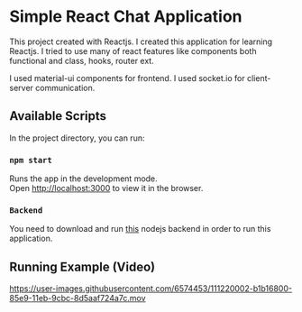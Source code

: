 # Simple React Chat Application

This project created with Reactjs. I created this application for learning Reactjs. I tried to use many of react features like components both functional and class, hooks, router ext.

I used material-ui components for frontend. 
I used socket.io for client-server communication.

## Available Scripts

In the project directory, you can run:

### `npm start`

Runs the app in the development mode.\
Open [http://localhost:3000](http://localhost:3000) to view it in the browser.

### `Backend`

You need to download and run [this](https://github.com/bilumum/messaging-services) nodejs backend in order to run this application.

## Running Example (Video)

https://user-images.githubusercontent.com/6574453/111220002-b1b16800-85e9-11eb-9cbc-8d5aaf724a7c.mov

